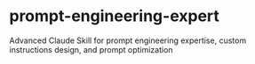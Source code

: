 # prompt-engineering-expert
Advanced Claude Skill for prompt engineering expertise, custom instructions design, and prompt optimization
